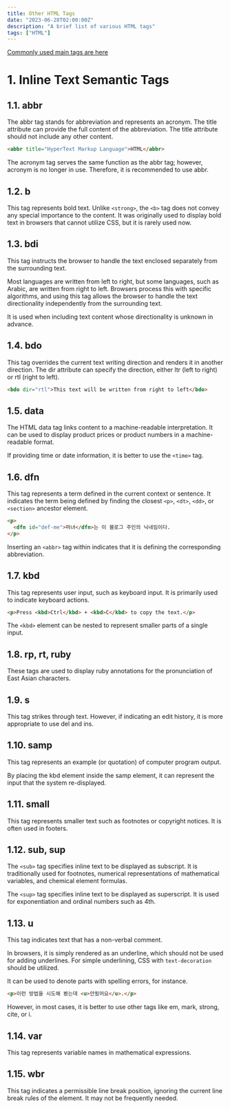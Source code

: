 ```yaml
---
title: Other HTML Tags
date: "2023-06-28T02:00:00Z"
description: "A brief list of various HTML tags"
tags: ["HTML"]
---
```


[Commonly used main tags are here](https://witch.work/posts/html-basic-tag)

# 1. Inline Text Semantic Tags

## 1.1. abbr

The abbr tag stands for abbreviation and represents an acronym. The title attribute can provide the full content of the abbreviation. The title attribute should not include any other content.

```html
<abbr title="HyperText Markup Language">HTML</abbr>
```

The acronym tag serves the same function as the abbr tag; however, acronym is no longer in use. Therefore, it is recommended to use abbr.

## 1.2. b

This tag represents bold text. Unlike `<strong>`, the `<b>` tag does not convey any special importance to the content. It was originally used to display bold text in browsers that cannot utilize CSS, but it is rarely used now.

## 1.3. bdi

This tag instructs the browser to handle the text enclosed separately from the surrounding text.

Most languages are written from left to right, but some languages, such as Arabic, are written from right to left. Browsers process this with specific algorithms, and using this tag allows the browser to handle the text directionality independently from the surrounding text.

It is used when including text content whose directionality is unknown in advance.

## 1.4. bdo

This tag overrides the current text writing direction and renders it in another direction. The dir attribute can specify the direction, either ltr (left to right) or rtl (right to left).

```html
<bdo dir="rtl">This text will be written from right to left</bdo>
```

## 1.5. data

The HTML data tag links content to a machine-readable interpretation. It can be used to display product prices or product numbers in a machine-readable format.

If providing time or date information, it is better to use the `<time>` tag.

## 1.6. dfn

This tag represents a term defined in the current context or sentence. It indicates the term being defined by finding the closest `<p>`, `<dt>`, `<dd>`, or `<section>` ancestor element.

```html
<p>
  <dfn id="def-me">마녀</dfn>는 이 블로그 주인의 닉네임이다.
</p>
```

Inserting an `<abbr>` tag within indicates that it is defining the corresponding abbreviation.

## 1.7. kbd

This tag represents user input, such as keyboard input. It is primarily used to indicate keyboard actions.

```html
<p>Press <kbd>Ctrl</kbd> + <kbd>C</kbd> to copy the text.</p>
```

The `<kbd>` element can be nested to represent smaller parts of a single input.

## 1.8. rp, rt, ruby

These tags are used to display ruby annotations for the pronunciation of East Asian characters.

## 1.9. s

This tag strikes through text. However, if indicating an edit history, it is more appropriate to use del and ins.

## 1.10. samp

This tag represents an example (or quotation) of computer program output.

By placing the kbd element inside the samp element, it can represent the input that the system re-displayed.

## 1.11. small

This tag represents smaller text such as footnotes or copyright notices. It is often used in footers.

## 1.12. sub, sup

The `<sub>` tag specifies inline text to be displayed as subscript. It is traditionally used for footnotes, numerical representations of mathematical variables, and chemical element formulas.

The `<sup>` tag specifies inline text to be displayed as superscript. It is used for exponentiation and ordinal numbers such as 4th.

## 1.13. u

This tag indicates text that has a non-verbal comment. 

In browsers, it is simply rendered as an underline, which should not be used for adding underlines. For simple underlining, CSS with `text-decoration` should be utilized.

It can be used to denote parts with spelling errors, for instance.

```html
<p>이런 방법을 시도해 봤는데 <u>안됬어요</u>.</p>
```

However, in most cases, it is better to use other tags like em, mark, strong, cite, or i.

## 1.14. var

This tag represents variable names in mathematical expressions.

## 1.15. wbr

This tag indicates a permissible line break position, ignoring the current line break rules of the element. It may not be frequently needed.